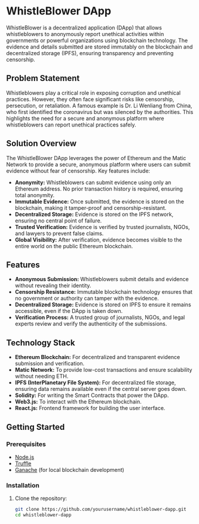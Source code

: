 # WhistleBlower DApp

WhistleBlower is a decentralized application (DApp) that allows whistleblowers to anonymously report unethical activities within governments or powerful organizations using blockchain technology. The evidence and details submitted are stored immutably on the blockchain and decentralized storage (IPFS), ensuring transparency and preventing censorship.

## Problem Statement

Whistleblowers play a critical role in exposing corruption and unethical practices. However, they often face significant risks like censorship, persecution, or retaliation. A famous example is Dr. Li Wenliang from China, who first identified the coronavirus but was silenced by the authorities. This highlights the need for a secure and anonymous platform where whistleblowers can report unethical practices safely.

## Solution Overview

The WhistleBlower DApp leverages the power of Ethereum and the Matic Network to provide a secure, anonymous platform where users can submit evidence without fear of censorship. Key features include:

- **Anonymity:** Whistleblowers can submit evidence using only an Ethereum address. No prior transaction history is required, ensuring total anonymity.
- **Immutable Evidence:** Once submitted, the evidence is stored on the blockchain, making it tamper-proof and censorship-resistant.
- **Decentralized Storage:** Evidence is stored on the IPFS network, ensuring no central point of failure.
- **Trusted Verification:** Evidence is verified by trusted journalists, NGOs, and lawyers to prevent false claims.
- **Global Visibility:** After verification, evidence becomes visible to the entire world on the public Ethereum blockchain.

## Features

- **Anonymous Submission:** Whistleblowers submit details and evidence without revealing their identity.
- **Censorship Resistance:** Immutable blockchain technology ensures that no government or authority can tamper with the evidence.
- **Decentralized Storage:** Evidence is stored on IPFS to ensure it remains accessible, even if the DApp is taken down.
- **Verification Process:** A trusted group of journalists, NGOs, and legal experts review and verify the authenticity of the submissions.

## Technology Stack

- **Ethereum Blockchain:** For decentralized and transparent evidence submission and verification.
- **Matic Network:** To provide low-cost transactions and ensure scalability without needing ETH.
- **IPFS (InterPlanetary File System):** For decentralized file storage, ensuring data remains available even if the central server goes down.
- **Solidity:** For writing the Smart Contracts that power the DApp.
- **Web3.js:** To interact with the Ethereum blockchain.
- **React.js:** Frontend framework for building the user interface.

## Getting Started

### Prerequisites

- [Node.js](https://nodejs.org/)
- [Truffle](https://www.trufflesuite.com/)
- [Ganache](https://www.trufflesuite.com/ganache) (for local blockchain development)

### Installation

1. Clone the repository:

   ```bash
   git clone https://github.com/yourusername/whistleblower-dapp.git
   cd whistleblower-dapp
